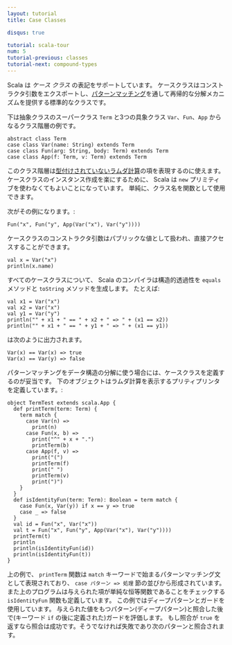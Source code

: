 ```yaml
---
layout: tutorial
title: Case Classes

disqus: true

tutorial: scala-tour
num: 5
tutorial-previous: classes
tutorial-next: compound-types
---
```


Scala は _ケース クラス_ の表記をサポートしています。 ケースクラスはコンストラクタ引数をエクスポートし、[パターンマッチング](pattern-matching.html)を通して再帰的な分解メカニズムを提供する標準的なクラスです。

下は抽象クラスのスーパークラス `Term` と3つの具象クラス `Var`、`Fun`、`App` からなるクラス階層の例です。

    abstract class Term
    case class Var(name: String) extends Term
    case class Fun(arg: String, body: Term) extends Term
    case class App(f: Term, v: Term) extends Term

このクラス階層は[型付けされていないラムダ計算](http://www.ezresult.com/article/Lambda_calculus)の項を表現するのに使えます。 ケースクラスのインスタンス作成を楽にするために、 Scala は `new` プリミティブを使わなくてもよいことになっています。 単純に、クラス名を関数として使用できます。

次がその例になります。:

    Fun("x", Fun("y", App(Var("x"), Var("y"))))

ケースクラスのコンストラクタ引数はパブリックな値として扱われ、直接アクセスすることができます。

    val x = Var("x")
    println(x.name)

すべてのケースクラスについて、 Scala のコンパイラは構造的透過性を `equals` メソッドと `toString` メソッドを生成します。 たとえば:

    val x1 = Var("x")
    val x2 = Var("x")
    val y1 = Var("y")
    println("" + x1 + " == " + x2 + " => " + (x1 == x2))
    println("" + x1 + " == " + y1 + " => " + (x1 == y1))

は次のように出力されます。

    Var(x) == Var(x) => true
    Var(x) == Var(y) => false

パターンマッチングをデータ構造の分解に使う場合には、ケースクラスを定義するのが妥当です。 下のオブジェクトはラムダ計算を表示するプリティプリンタを定義しています。:

    object TermTest extends scala.App {
      def printTerm(term: Term) {
        term match {
          case Var(n) =>
            print(n)
          case Fun(x, b) =>
            print("^" + x + ".")
            printTerm(b)
          case App(f, v) =>
            print("(")
            printTerm(f)
            print(" ")
            printTerm(v)
            print(")")
        }
      }
      def isIdentityFun(term: Term): Boolean = term match {
        case Fun(x, Var(y)) if x == y => true
        case _ => false
      }
      val id = Fun("x", Var("x"))
      val t = Fun("x", Fun("y", App(Var("x"), Var("y"))))
      printTerm(t)
      println
      println(isIdentityFun(id))
      println(isIdentityFun(t))
    }

上の例で、 `printTerm` 関数は `match` キーワードで始まるパターンマッチング文として表現されており、 `case パターン => 処理` 節の並びから形成されています。
また上のプログラムは与えられた項が単純な恒等関数であることをチェックする `isIdentityFun` 関数も定義しています。 この例ではディープパターンとガードを使用しています。 与えられた値をもつパターン(ディープパターン)と照合した後で(キーワード `if` の後に定義された)ガードを評価します。 もし照合が `true` を返すなら照合は成功です。そうでなければ失敗であり次のパターンと照合されます。
